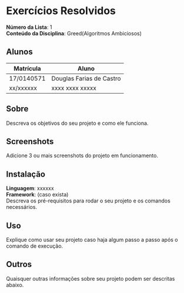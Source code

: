 # Exercícios Resolvidos

**Número da Lista**: 1<br>
**Conteúdo da Disciplina**: Greed(Algoritmos Ambiciosos)<br>

## Alunos
|Matrícula | Aluno |
| -- | -- |
| 17/0140571  |  Douglas Farias de Castro |
| xx/xxxxxx  |  xxxx xxxx xxxxx |

## Sobre 
Descreva os objetivos do seu projeto e como ele funciona. 

## Screenshots
Adicione 3 ou mais screenshots do projeto em funcionamento.

## Instalação 
**Linguagem**: xxxxxx<br>
**Framework**: (caso exista)<br>
Descreva os pré-requisitos para rodar o seu projeto e os comandos necessários.

## Uso 
Explique como usar seu projeto caso haja algum passo a passo após o comando de execução.

## Outros 
Quaisquer outras informações sobre seu projeto podem ser descritas abaixo.




